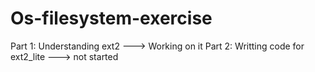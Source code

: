# Os-filesystem-exercise
Part 1: Understanding ext2 ---> Working on it
Part 2: Writting code for ext2_lite ---> not started
